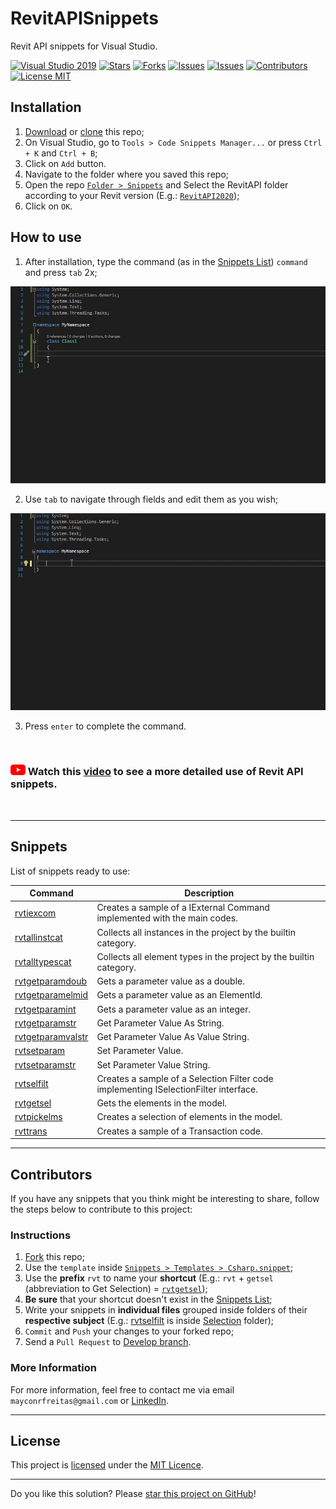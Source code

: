 # RevitAPISnippets

Revit API snippets for Visual Studio.

[![Visual Studio 2019](https://img.shields.io/badge/Visual%20Studio%202019-16.11.7+-blue)](../..)
[![Stars](https://img.shields.io/github/stars/mayconrfreitas/RevitAPISnippets)](https://github.com/mayconrfreitas/RevitAPISnippets/stargazers)
[![Forks](https://img.shields.io/github/forks/mayconrfreitas/RevitAPISnippets)](https://github.com/mayconrfreitas/RevitAPISnippets/fork)
[![Issues](https://img.shields.io/github/issues-raw/mayconrfreitas/RevitAPISnippets)](https://github.com/mayconrfreitas/RevitAPISnippets/issues)
[![Issues](https://img.shields.io/github/issues-closed-raw/mayconrfreitas/RevitAPISnippets)](https://github.com/mayconrfreitas/RevitAPISnippets/issues?q=is%3Aissue+is%3Aclosed)
[![Contributors](https://img.shields.io/github/contributors/mayconrfreitas/RevitAPISnippets)](https://github.com/mayconrfreitas/RevitAPISnippets/graphs/contributors)
[![License MIT](https://img.shields.io/badge/License-MIT-blue.svg)](LICENSE)


## Installation

1. [Download](https://github.com/mayconrfreitas/RevitAPISnippets/archive/refs/heads/main.zip) or [clone](git-client://clone?repo=https%3A%2F%2Fgithub.com%2Fmayconrfreitas%2FRevitAPISnippets) this repo;
2. On Visual Studio, go to `Tools > Code Snippets Manager...` or press `Ctrl + K` and `Ctrl + B`;
3. Click on `Add` button.
4. Navigate to the folder where you saved this repo;
5. Open the repo [`Folder > Snippets`](./Snippets/) and Select the RevitAPI folder according to your Revit version (E.g.: [`RevitAPI2020`](./Snippets/RevitAPI2020/));
6. Click on `OK`.

## How to use

1. After installation, type the command (as in the [Snippets List](#snippets)) `command` and press `tab` 2x;
<p>
	<img width="800" src="./Source/gifs/howtouse_01.gif" alt="Revit API Snippets - Example of snippet">
</p>

2. Use `tab` to navigate through fields and edit them as you wish;
<p>
	<img width="800" src="./Source/gifs/howtouse_02.gif" alt="Revit API Snippets - Example of snippet">
</p>

3. Press `enter` to complete the command.

<br />

### [![Youtube logo](./Source/images/youtube-logo.png)](https://youtu.be/moD7CYUkJHw) Watch this [video](https://youtu.be/moD7CYUkJHw) to see a more detailed use of Revit API snippets.

<br />

---

## Snippets

List of snippets ready to use:

Command                                                                                         | Description
------------------------------------------------------------------------------------------------|------------------------------------------------------------------------
[rvtiexcom](./Snippets/RevitAPI2020/CreateIExternalCommand.snippet)                             | Creates a sample of a IExternal Command implemented with the main codes.
[rvtallinstcat](./Snippets/RevitAPI2020/Collector/CollectAllInstancesByCategory.snippett)       | Collects all instances in the project by the builtin category.
[rvtalltypescat](./Snippets/RevitAPI2020/Collector/CollectAllTypesByCategory.snippet)           | Collects all element types in the project by the builtin category.
[rvtgetparamdoub](./Snippets/RevitAPI2020/Parameters/GetParameterValueAsDouble.snippet)         | Gets a parameter value as a double.
[rvtgetparamelmid](./Snippets/RevitAPI2020/Parameters/GetParameterValueAsElementId.snippet)     | Gets a parameter value as an ElementId.
[rvtgetparamint](./Snippets/RevitAPI2020/Parameters/GetParameterValueAsInteger.snippet)         | Gets a parameter value as an integer.
[rvtgetparamstr](./Snippets/RevitAPI2020/Parameters/GetParameterValueAsString.snippet)          | Get Parameter Value As String.
[rvtgetparamvalstr](./Snippets/RevitAPI2020/Parameters/GetParameterValueAsValueString.snippet)  | Get Parameter Value As Value String.
[rvtsetparam](./Snippets/RevitAPI2020/Parameters/SetParameterValue.snippet)                     | Set Parameter Value.
[rvtsetparamstr](./Snippets/RevitAPI2020/Parameters/SetParameterValueString.snippet)            | Set Parameter Value String.
[rvtselfilt](./Snippets/RevitAPI2020/Selection/CreateSelectionFilter.snippet)                   | Creates a sample of a Selection Filter code implementing ISelectionFilter interface.
[rvtgetsel](./Snippets/RevitAPI2020/Selection/GetSelectedElements.snippet)                      | Gets the elements in the model.
[rvtpickelms](./Snippets/RevitAPI2020/Selection/SelectElements.snippet)                         | Creates a selection of elements in the model.
[rvttrans](./Snippets/RevitAPI2020/Transactions/CreateTransaction.snippet)                      | Creates a sample of a Transaction code.

---

## Contributors

If you have any snippets that you think might be interesting to share, follow the steps below to contribute to this project:

### Instructions
1. [Fork](https://github.com/mayconrfreitas/RevitAPISnippets/fork) this repo;
2. Use the `template` inside [`Snippets > Templates > Csharp.snippet`](./Snippets/Templates/Csharp.snippet);
3. Use the **prefix** `rvt` to name your **shortcut** (E.g.: `rvt` + `getsel` (abbreviation to Get Selection) = [`rvtgetsel`](./Snippets/RevitAPI2020/Selection/GetSelectedElements.snippet));
4. **Be sure** that your shortcut doesn't exist in the [Snippets List](#snippets);
5. Write your snippets in **individual files** grouped inside folders of their **respective subject** (E.g.: [rvtselfilt](./Snippets/RevitAPI2020/Selection/CreateSelectionFilter.snippet) is inside [Selection](./Snippets/RevitAPI2020/Selection/) folder);
6. `Commit` and `Push` your changes to your forked repo;
7. Send a `Pull Request` to [Develop branch](https://github.com/mayconrfreitas/RevitAPISnippets/tree/develop).

### More Information

For more information, feel free to contact me via email `mayconrfreitas@gmail.com` or [LinkedIn](https://www.linkedin.com/in/maycon-freitas/).

---

## License

This project is [licensed](LICENSE) under the [MIT Licence](https://en.wikipedia.org/wiki/MIT_License).

---

Do you like this solution? Please [star this project on GitHub](../../stargazers)!